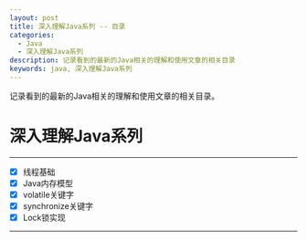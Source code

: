 ```yaml
---
layout: post
title: 深入理解Java系列 -- 目录
categories: 
  - Java
  - 深入理解Java系列
description: 记录看到的最新的Java相关的理解和使用文章的相关目录
keywords: java, 深入理解Java系列
---
```

记录看到的最新的Java相关的理解和使用文章的相关目录。

# 深入理解Java系列
---
- [x] 线程基础
- [x] Java内存模型
- [x] volatile关键字
- [x] synchronize关键字
- [x] Lock锁实现
---
